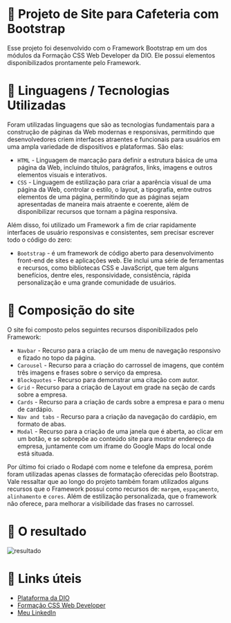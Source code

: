 # 📁 Projeto de Site para Cafeteria com Bootstrap

Esse projeto foi desenvolvido com o Framework Bootstrap em um dos módulos da Formação CSS Web Developer da DIO. Ele possui elementos disponibilizados prontamente pelo Framework.

# 📌 Linguagens / Tecnologias Utilizadas

Foram utilizadas linguagens que são as tecnologias fundamentais para a construção de páginas da Web modernas e responsivas, permitindo que desenvolvedores criem interfaces atraentes e funcionais para usuários em uma ampla variedade de dispositivos e plataformas. São elas:
* `HTML` - Linguagem de marcação para definir a estrutura básica de uma página da Web, incluindo títulos, parágrafos, links, imagens e outros elementos visuais e interativos.
* `CSS` - Linguagem de estilização para criar a aparência visual de uma página da Web, controlar o estilo, o layout, a tipografia, entre outros elementos de uma página, permitindo que as páginas sejam apresentadas de maneira mais atraente e coerente, além de disponibilizar recursos que tornam a página responsiva.

Além disso, foi utilizado um Framework a fim de criar rapidamente interfaces de usuário responsivas e consistentes, sem precisar escrever todo o código do zero:
* `Bootstrap` - é um framework de código aberto para desenvolvimento front-end de sites e aplicações web. Ele inclui uma série de ferramentas e recursos, como bibliotecas CSS e JavaScript, que tem alguns benefícios, dentre eles, responsividade, consistência, rápida personalização e uma grande comunidade de usuários.

# :mag_right: Composição do site
O site foi composto pelos seguintes recursos disponibilizados pelo Framework:
* `Navbar`  - Recurso para a criação de um menu de navegação responsivo e fizado no topo da página.
* `Carousel` - Recurso para a criação do carrossel de imagens, que contém três imagens e frases sobre o serviço da empresa.
* `Blockquotes` - Recurso para demonstrar uma citação com autor.
* `Grid` - Recurso para a criação de Layout em grade na seção de cards sobre a empresa.
* `Cards` - Recurso para a criação de cards sobre a empresa e para o menu de cardápio. 
* `Nav and tabs` - Recurso para a criação da navegação do cardápio, em formato de abas. 
* `Modal` - Recurso para a criação de uma janela que é aberta, ao clicar em um botão, e se sobrepõe ao conteúdo site para mostrar endereço da empresa, juntamente com um iframe do Google Maps do local onde está situada.

Por último foi criado o Rodapé com nome e telefone da empresa, porém foram utilizadas apenas classes de formatação oferecidas pelo Bootstrap.
Vale ressaltar que ao longo do projeto também foram utilizados alguns recursos que o Framework possui como recursos de: `margem`, `espaçamento`, `alinhamento` e `cores`. Além de estilização personalizada, que o framework não oferece, para melhorar a visibilidade das frases  no carrossel.

 # :open_file_folder: O resultado
 
![resultado](https://user-images.githubusercontent.com/69852246/229861058-c60d97ec-6444-4c62-8c08-eed93c5552e2.png)
 
 # :link: Links úteis
* [Plataforma da DIO](https://www.dio.me/)
* [Formação CSS Web Developer](https://web.dio.me/track/formacao-css-web-developer)
* [Meu LinkedIn](https://www.linkedin.com/in/brenda-antunes-silva/)
